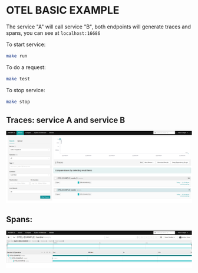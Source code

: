 # OTEL BASIC EXAMPLE


The service "A" will call service "B", both endpoints will generate traces and spans, you can see at ```localhost:16686```

To start service:
```bash
make run
```

To do a request:
```bash
make test
```

To stop service:
```bash
make stop
```

## Traces: service A and service B
![jaegerUI](Screenshot2024-04-02.png)

## Spans:
![jaegerUI](Screenshot2024-04-02(1).png)
